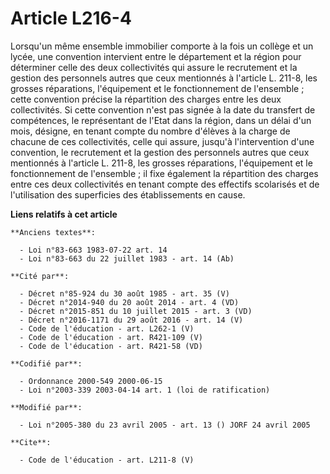 # Article L216-4

Lorsqu'un même ensemble immobilier comporte à la fois un collège et un lycée, une convention intervient entre le département
et la région pour déterminer celle des deux collectivités qui assure le recrutement et la gestion des personnels autres que
ceux mentionnés à l'article L. 211-8, les grosses réparations, l'équipement et le fonctionnement de l'ensemble ; cette
convention précise la répartition des charges entre les deux collectivités. Si cette convention n'est pas signée à la date du
transfert de compétences, le représentant de l'Etat dans la région, dans un délai d'un mois, désigne, en tenant compte du
nombre d'élèves à la charge de chacune de ces collectivités, celle qui assure, jusqu'à l'intervention d'une convention, le
recrutement et la gestion des personnels autres que ceux mentionnés à l'article L. 211-8, les grosses réparations,
l'équipement et le fonctionnement de l'ensemble ; il fixe également la répartition des charges entre ces deux collectivités
en tenant compte des effectifs scolarisés et de l'utilisation des superficies des établissements en cause.

**Liens relatifs à cet article**

	**Anciens textes**:

	  - Loi n°83-663 1983-07-22 art. 14
	  - Loi n°83-663 du 22 juillet 1983 - art. 14 (Ab)

	**Cité par**:

	  - Décret n°85-924 du 30 août 1985 - art. 35 (V)
	  - Décret n°2014-940 du 20 août 2014 - art. 4 (VD)
	  - Décret n°2015-851 du 10 juillet 2015 - art. 3 (VD)
	  - Décret n°2016-1171 du 29 août 2016 - art. 14 (V)
	  - Code de l'éducation - art. L262-1 (V)
	  - Code de l'éducation - art. R421-109 (V)
	  - Code de l'éducation - art. R421-58 (VD)

	**Codifié par**:

	  - Ordonnance 2000-549 2000-06-15
	  - Loi n°2003-339 2003-04-14 art. 1 (loi de ratification)

	**Modifié par**:

	  - Loi n°2005-380 du 23 avril 2005 - art. 13 () JORF 24 avril 2005

	**Cite**:

	  - Code de l'éducation - art. L211-8 (V)
